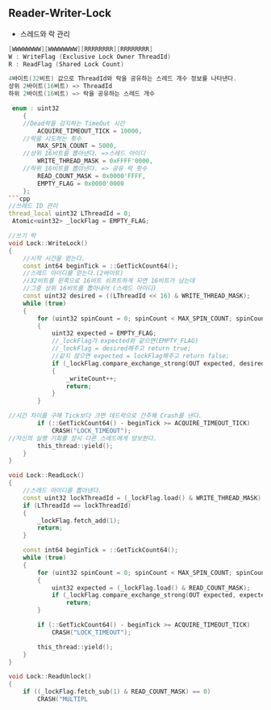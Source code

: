 ## Reader-Writer-Lock   
* 스레드와 락 관리
```cpp
[WWWWWWWW][WWWWWWWW][RRRRRRRR][RRRRRRRR]
W : WriteFlag (Exclusive Lock Owner ThreadId)
R : ReadFlag (Shared Lock Count)

4바이트(32비트) 값으로 ThreadId와 락을 공유하는 스레드 개수 정보를 나타낸다.
상위 2바이트(16비트) => ThreadId
하위 2바이트(16비트) => 락을 공유하는 스레드 개수

 enum : uint32
    {
    //Dead락을 감지하는 TimeOut 시간
        ACQUIRE_TIMEOUT_TICK = 10000,
    //락을 시도하는 횟수
        MAX_SPIN_COUNT = 5000,
    //상위 16비트를 뽑아낸다. =>스레드 아이디
        WRITE_THREAD_MASK = 0xFFFF'0000,
    //하위 16비트를 뽑아낸다. => 공유 락 횟수
        READ_COUNT_MASK = 0x0000'FFFF,
        EMPTY_FLAG = 0x0000'0000
    };
```cpp
//쓰레드 ID 관리
thread_local uint32 LThreadId = 0;
 Atomic<uint32> _lockFlag = EMPTY_FLAG;

//쓰기 락
void Lock::WriteLock()
{
	//시작 시간을 얻는다.
	const int64 beginTick = ::GetTickCount64();
    //스레드 아이디를 얻는다.(2바이트)
    //32비트를 왼쪽으로 16비트 쉬프트하게 되면 16비트가 남는데
    //그중 상위 16비트를 뽑아내어 (스레드 아이디)
	const uint32 desired = ((LThreadId << 16) & WRITE_THREAD_MASK);
	while (true)
	{
		for (uint32 spinCount = 0; spinCount < MAX_SPIN_COUNT; spinCount++)
		{
			uint32 expected = EMPTY_FLAG;
            //_lockFlag가 expected와 같으면(EMPTY_FLAG)
            //_lockFlag = desired해주고 return true;
            //같지 않으면 expected = lockFlag해주고 return false;
			if (_lockFlag.compare_exchange_strong(OUT expected, desired))
			{
				_writeCount++;
				return;
			}
		}

//시간 차이를 구해 Tick보다 크면 데드락으로 간주해 Crash를 낸다.
		if (::GetTickCount64() - beginTick >= ACQUIRE_TIMEOUT_TICK)
			CRASH("LOCK_TIMEOUT");
//자신의 실행 기회를 잠시 다른 스레드에게 양보한다.
		this_thread::yield();
	}
}

void Lock::ReadLock()
{
    //스레드 아이디를 뽑아낸다.
	const uint32 lockThreadId = (_lockFlag.load() & WRITE_THREAD_MASK) >> 16;
	if (LThreadId == lockThreadId)
	{
		_lockFlag.fetch_add(1);
		return;
	}

	const int64 beginTick = ::GetTickCount64();
	while (true)
	{
		for (uint32 spinCount = 0; spinCount < MAX_SPIN_COUNT; spinCount++)
		{
			uint32 expected = (_lockFlag.load() & READ_COUNT_MASK);
			if (_lockFlag.compare_exchange_strong(OUT expected, expected + 1))
				return;
		}

		if (::GetTickCount64() - beginTick >= ACQUIRE_TIMEOUT_TICK)
			CRASH("LOCK_TIMEOUT");

		this_thread::yield();
	}
}

void Lock::ReadUnlock()
{
	if ((_lockFlag.fetch_sub(1) & READ_COUNT_MASK) == 0)
		CRASH("MULTIPL
    
```   
